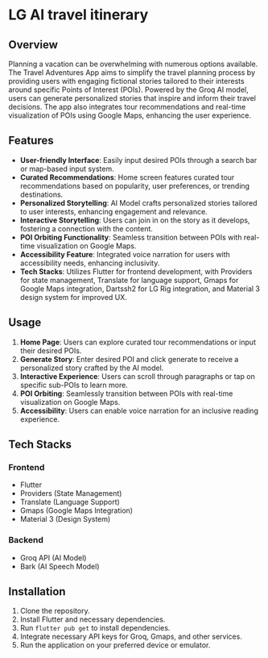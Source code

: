 # LG AI travel itinerary

## Overview

Planning a vacation can be overwhelming with numerous options available. The Travel Adventures App aims to simplify the travel planning process by providing users with engaging fictional stories tailored to their interests around specific Points of Interest (POIs). Powered by the Groq AI model, users can generate personalized stories that inspire and inform their travel decisions. The app also integrates tour recommendations and real-time visualization of POIs using Google Maps, enhancing the user experience.

## Features

- **User-friendly Interface**: Easily input desired POIs through a search bar or map-based input system.
- **Curated Recommendations**: Home screen features curated tour recommendations based on popularity, user preferences, or trending destinations.
- **Personalized Storytelling**: AI Model crafts personalized stories tailored to user interests, enhancing engagement and relevance.
- **Interactive Storytelling**: Users can join in on the story as it develops, fostering a connection with the content.
- **POI Orbiting Functionality**: Seamless transition between POIs with real-time visualization on Google Maps.
- **Accessibility Feature**: Integrated voice narration for users with accessibility needs, enhancing inclusivity.
- **Tech Stacks**: Utilizes Flutter for frontend development, with Providers for state management, Translate for language support, Gmaps for Google Maps integration, Dartssh2 for LG Rig integration, and Material 3 design system for improved UX.

## Usage

1. **Home Page**: Users can explore curated tour recommendations or input their desired POIs.
2. **Generate Story**: Enter desired POI and click generate to receive a personalized story crafted by the AI model.
3. **Interactive Experience**: Users can scroll through paragraphs or tap on specific sub-POIs to learn more.
4. **POI Orbiting**: Seamlessly transition between POIs with real-time visualization on Google Maps.
5. **Accessibility**: Users can enable voice narration for an inclusive reading experience.

## Tech Stacks

### Frontend
- Flutter
- Providers (State Management)
- Translate (Language Support)
- Gmaps (Google Maps Integration)
- Material 3 (Design System)

### Backend
- Groq API (AI Model)
- Bark (AI Speech Model)

## Installation

1. Clone the repository.
2. Install Flutter and necessary dependencies.
3. Run `flutter pub get` to install dependencies.
4. Integrate necessary API keys for Groq, Gmaps, and other services.
5. Run the application on your preferred device or emulator.
